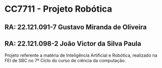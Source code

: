 # CC7711 - Projeto Robótica
## RA: 22.121.091-7 Gustavo Miranda de Oliveira
## RA: 22.121.098-2 João Victor da Silva Paula

Projeto referente a matéria de Inteligência Artificial e Robótica, realizado na FEI de SBC no 7º Ciclo do curso de ciência da computação. 
